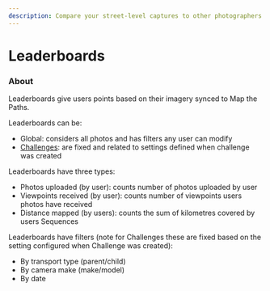```yaml
---
description: Compare your street-level captures to other photographers...
---
```


# Leaderboards

### About

Leaderboards give users points based on their imagery synced to Map the Paths.

Leaderboards can be:

* Global: considers all photos and has filters any user can modify
* [Challenges](./): are fixed and related to settings defined when challenge was created

Leaderboards have three types:

* Photos uploaded \(by user\): counts number of photos uploaded by user
* Viewpoints received \(by user\): counts number of viewpoints users photos have received
* Distance mapped \(by users\): counts the sum of kilometres covered by users Sequences

Leaderboards have filters \(note for Challenges these are fixed based on the setting configured when Challenge was created\):

* By transport type \(parent/child\)
* By camera make \(make/model\)
* By date



